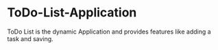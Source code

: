 # ToDo-List-Application
ToDo List is the dynamic Application and provides features like adding a task and saving.  
